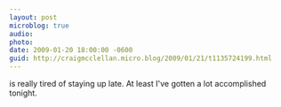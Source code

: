 ```yaml
---
layout: post
microblog: true
audio: 
photo: 
date: 2009-01-20 18:00:00 -0600
guid: http://craigmcclellan.micro.blog/2009/01/21/t1135724199.html
---
```

is really tired of staying up late.  At least I've gotten a lot accomplished tonight.
